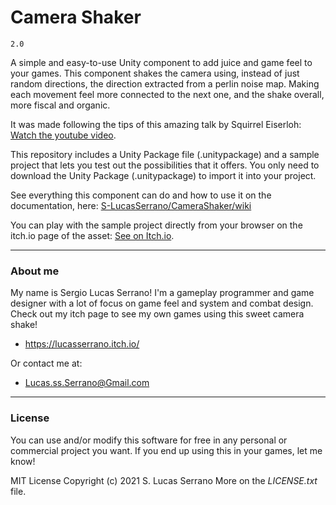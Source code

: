 # Camera Shaker
``2.0``

A simple and easy-to-use Unity component to add juice and game feel to your games. This component shakes the camera using, instead of just random directions, the direction extracted from a perlin noise map. Making each movement feel more connected to the next one, and the shake overall, more fiscal and organic.

It was made following the tips of this amazing talk by Squirrel Eiserloh: [Watch the youtube video](https://www.youtube.com/watch?v=tu-Qe66AvtY&list=PLBJR0H4rFtvNiYaPg23POOJRNl3oXZZJ0&index=4&t=295s).

This repository includes a Unity Package file (.unitypackage) and a sample project that lets you test out the possibilities that it offers. You only need to download the Unity Package (.unitypackage) to import it into your project.

See everything this component can do and how to use it on the documentation, here: [S-LucasSerrano/CameraShaker/wiki](https://github.com/S-LucasSerrano/CameraShaker/wiki#camera-shaker--by-s-lucas-serrano)

You can play with the sample project directly from your browser on the itch.io page of the asset: [See on Itch.io]().

***

### About me
My name is Sergio Lucas Serrano! I'm a gameplay programmer and game designer with a lot of focus on game feel and system and combat design.
Check out my itch page to see my own games using this sweet camera shake!
- https://lucasserrano.itch.io/

Or contact me at:
- Lucas.ss.Serrano@Gmail.com

***

### License
You can use and/or modify this software for free in any personal or commercial project you want. If you end up using this in your games, let me know!

MIT License
Copyright (c) 2021 S. Lucas Serrano
More on the _LICENSE.txt_ file.
